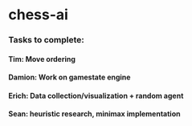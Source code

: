 # chess-ai

### Tasks to complete:

#### Tim: Move ordering
#### Damion: Work on gamestate engine
#### Erich: Data collection/visualization + random agent
#### Sean: heuristic research, minimax implementation
